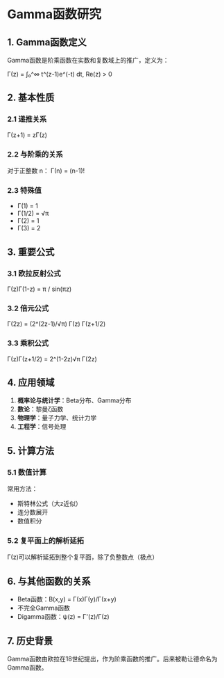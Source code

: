 # Gamma函数研究

## 1. Gamma函数定义

Gamma函数是阶乘函数在实数和复数域上的推广，定义为：

Γ(z) = ∫₀^∞ t^(z-1)e^(-t) dt, Re(z) > 0

## 2. 基本性质

### 2.1 递推关系
Γ(z+1) = zΓ(z)

### 2.2 与阶乘的关系
对于正整数 n：
Γ(n) = (n-1)!

### 2.3 特殊值
- Γ(1) = 1
- Γ(1/2) = √π
- Γ(2) = 1
- Γ(3) = 2

## 3. 重要公式

### 3.1 欧拉反射公式
Γ(z)Γ(1-z) = π / sin(πz)

### 3.2 倍元公式
Γ(2z) = (2^(2z-1)/√π) Γ(z) Γ(z+1/2)

### 3.3 乘积公式
Γ(z)Γ(z+1/2) = 2^(1-2z)√π Γ(2z)

## 4. 应用领域

1. **概率论与统计学**：Beta分布、Gamma分布
2. **数论**：黎曼ζ函数
3. **物理学**：量子力学、统计力学
4. **工程学**：信号处理

## 5. 计算方法

### 5.1 数值计算
常用方法：
- 斯特林公式（大z近似）
- 连分数展开
- 数值积分

### 5.2 复平面上的解析延拓
Γ(z)可以解析延拓到整个复平面，除了负整数点（极点）

## 6. 与其他函数的关系

- Beta函数：B(x,y) = Γ(x)Γ(y)/Γ(x+y)
- 不完全Gamma函数
- Digamma函数：ψ(z) = Γ'(z)/Γ(z)

## 7. 历史背景

Gamma函数由欧拉在18世纪提出，作为阶乘函数的推广。后来被勒让德命名为Gamma函数。
